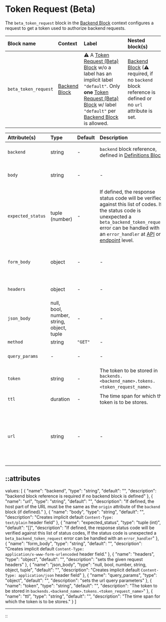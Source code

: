 # Token Request (Beta)

The `beta_token_request` block in the [Backend Block](backend) context configures a request to get a token used to authorize backend requests.

| Block name            | Context                           | Label                                                                                                                                                                                                                       | Nested block(s)                                                                                                      |
|:----------------------|:----------------------------------|:----------------------------------------------------------------------------------------------------------------------------------------------------------------------------------------------------------------------------|:---------------------------------------------------------------------------------------------------------------------|
| `beta_token_request`  | [Backend Block](backend)          | &#9888; A [Token Request (Beta) Block](token_request) w/o a label has an implicit label `"default"`. Only **one** [Token Request (Beta) Block](token_request) w/ label `"default"` per [Backend Block](backend) is allowed. | [Backend Block](backend) (&#9888; required, if no `backend` block reference is defined or no `url` attribute is set. |
<!-- TODO: add available http methods -->

| Attribute(s)      | Type                                      | Default | Description                                                                                                                                                                                                                                                                                                                 | Characteristic(s)                                                                                                                                                        | Example                                                                |
|:------------------|:------------------------------------------|:--------|:----------------------------------------------------------------------------------------------------------------------------------------------------------------------------------------------------------------------------------------------------------------------------------------------------------------------------|:-------------------------------------------------------------------------------------------------------------------------------------------------------------------------|:-----------------------------------------------------------------------|
| `backend`         | string                                    | -       | `backend` block reference, defined in [Definitions Block](definitions)                                                                                                                                                                                                                                                      | &#9888; required, if no [Backend Block](backend) is defined.                                                                                                             | `backend = "foo"`                                                      |
| `body`            | string                                    | -       | -                                                                                                                                                                                                                                                                                                                           | Creates implicit default `Content-Type: text/plain` header field.                                                                                                        | -                                                                      |
| `expected_status` | tuple (number)                            | -       | If defined, the response status code will be verified against this list of codes. If the status code is unexpected a `beta_backend_token_request` error can be handled with an `error_handler` at [API](../error-handling#api-related-error_handler) or [endpoint](../error-handling#endpoint-related-error_handler) level. | -                                                                                                                                                                        | -                                                                      |
| `form_body`       | object                                    | -       | -                                                                                                                                                                                                                                                                                                                           | Creates implicit default `Content-Type: application/x-www-form-urlencoded` header field.                                                                                 | -                                                                      |
| `headers`         | object                                    | -       | -                                                                                                                                                                                                                                                                                                                           | Same as `set_request_headers` in [Request Header](../modifiers#request-header).                                                                                          | -                                                                      |
| `json_body`       | null, bool, number, string, object, tuple | -       | -                                                                                                                                                                                                                                                                                                                           | Creates implicit default `Content-Type: text/plain` header field.                                                                                                        | -                                                                      |
| `method`          | string                                    | `"GET"` | -                                                                                                                                                                                                                                                                                                                           | -                                                                                                                                                                        | -                                                                      |
| `query_params`    | -                                         | -       | -                                                                                                                                                                                                                                                                                                                           | Same as `set_query_params` in [Query Parameter](../modifiers#query-parameter).                                                                                           | -                                                                      |
| `token`           | string                                    | -       | The token to be stored in `backends.<backend_name>.tokens.<token_request_name>`.                                                                                                                                                                                                                                            | &#9888; required.                                                                                                                                                        | `token = beta_token_response.json_body.access_token`                        |
| `ttl`             | duration                                  | -       | The time span for which the token is to be stores.                                                                                                                                                                                                                                                                          | &#9888; required.                                                                                                                                                        | `ttl = "${default(beta_token_response.json_body.expires_in, 3600) * 0.9}s"` |
| `url`             | string                                    | -       | -                                                                                                                                                                                                                                                                                                                           | If defined, the host part of the URL must be the same as the `origin` attribute of the used [Backend Block](backend) or [Backend Block Reference](backend) (if defined). | -                                                                      |

::attributes
---
values: [
  {
    "name": "backend",
    "type": "string",
    "default": "",
    "description": "backend block reference is required if no backend block is defined"
  },
  {
    "name": "url",
    "type": "string",
    "default": "",
    "description": "If defined, the host part of the URL must be the same as the <code>origin</code> attribute of the <code>backend</code> block (if defined)."
  },
  {
    "name": "body",
    "type": "string",
    "default": "",
    "description": "Creates implicit default <code>Content-Type: text/plain</code> header field"
  },
  {
    "name": "expected_status",
    "type": "tuple (int)",
    "default": "[]",
    "description": "If defined, the response status code will be verified against this list of status codes, If the status code is unexpected a <code>beta_backend_token_request</code> error can be handled with an <code>error_handler</code>"
  },
  {
    "name": "form_body",
    "type": "string",
    "default": "",
    "description": "Creates implicit default <code>Content-Type: application/x-www-form-urlencoded</code> header field."
  },
  {
    "name": "headers",
    "type": "object",
    "default": "",
    "description": "sets the given request headers"
  },
  {
    "name": "json_body",
    "type": "null, bool, number, string, object, tuple",
    "default": "",
    "description": "Creates implicit default <code>Content-Type: application/json</code> header field"
  },
  {
    "name": "query_params",
    "type": "object",
    "default": "",
    "description": "sets the url query parameters"
  },
  {
    "name": "token",
    "type": "string",
    "default": "",
    "description": "The token to be stored in <code>backends.<backend_name>.tokens.<token_request_name></code>"
  },
  {
    "name": "ttl",
    "type": "string",
    "default": "",
    "description": "The time span for which the token is to be stores."
  }
]

---
::
